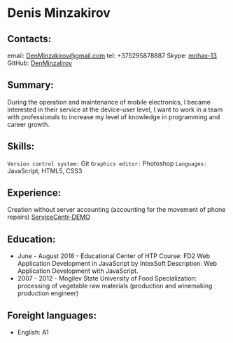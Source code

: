 # Denis Minzakirov
## Contacts:
email: [DenMinzakirov@gmail.com](DenMinzakirov@gmail.com)
tel: +375295878887
Skype: [mohax-13](skype:mohax-13?chat)
GitHub: [DenMinzalirov](https://github.com/DenMinzalirov)
## Summary:
During the operation and maintenance of mobile electronics, I became interested in their service at the device-user level, I want to work in a team with professionals to increase my level of knowledge in programming and career growth.
## Skills:
`Version control system:` Git
`Graphics editor:` Photoshop
`Languages:` JavaScript, HTML5, CSS3
## Experience:
Creation without server accounting (accounting for the movement of phone repairs) [ServiceCentr-DEMO](https://github.com/MOHAX-13/ServiceCentr)
## Education:
* June - August 2018 - Educational Center of HTP Course: FD2 Web Application Development in JavaScript by IntexSoft Description: Web Application Development with JavaScript. 
* 2007 - 2012 - Mogilev State University of Food Specialization: processing of vegetable raw materials (production and winemaking production engineer)
## Foreight languages:
* English: A1